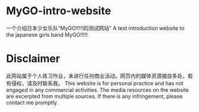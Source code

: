# MyGO-intro-website
一个介绍日本少女乐队“MyGO!!!!!的测试网站”
A test introduction website to the japanese girls band MyGO!!!!!
# Disclaimer
此网站属于个人练习作业，未进行任何商业活动。网页内的媒体资源摘自多处，若有侵权，请及时联系我。
This website is for personal practice and has not engaged in any commercial activities. The media resources on the website are excerpted from multiple sources. If there is any infringement, please contact me promptly.
